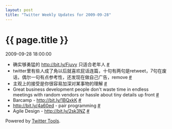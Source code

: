 ```yaml
---
layout: post
title: "Twitter Weekly Updates for 2009-09-28"
---
```


<h1> {{ page.title }} </h1> <p class='meta'>2009-09-28 18:00:00</p>

<ul class="aktt_tweet_digest">
	<li>确实够勇猛的 <a href="http://bit.ly/Fjuvy" rel="nofollow">http://bit.ly/Fjuvy</a> 只适合老年人 <a href="http://twitter.com/Joshua_C/statuses/4415500118">#</a></li>
	<li>twitter里有些人成了角以后就喜欢屁话连篇，十句有两句是retweet，7句在废话，偶尔一句有点参考性，还发现在做自己广告，remove <a href="http://twitter.com/Joshua_C/statuses/4366929469">#</a></li>
	<li>主观上的接受是你很容易加深对某事物的理解 <a href="http://twitter.com/Joshua_C/statuses/4314333128">#</a></li>
	<li>Great business development people don&#39;t waste time in endless meetings with random vendors or hassle about tiny details up front <a href="http://twitter.com/Joshua_C/statuses/4313947566">#</a></li>
	<li>Barcamp - <a href="http://bit.ly/1BQxkK" rel="nofollow">http://bit.ly/1BQxkK</a> <a href="http://twitter.com/Joshua_C/statuses/4166033822">#</a></li>
	<li><a href="http://bit.ly/4a60ed" rel="nofollow">http://bit.ly/4a60ed</a> - pair programming <a href="http://twitter.com/Joshua_C/statuses/4164232834">#</a></li>
	<li>Agile Design - <a href="http://bit.ly/2sk3NZ" rel="nofollow">http://bit.ly/2sk3NZ</a> <a href="http://twitter.com/Joshua_C/statuses/4160730877">#</a></li>
</ul>
<p class="aktt_credit">Powered by <a href="http://alexking.org/projects/wordpress">Twitter Tools</a>.</p>